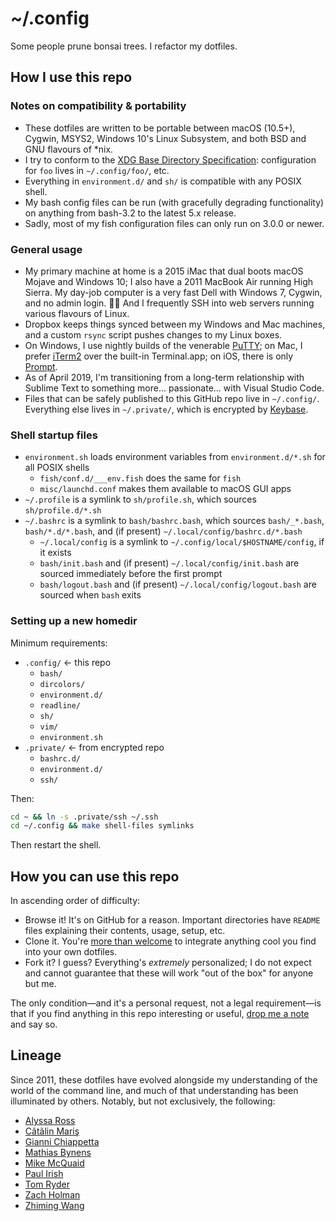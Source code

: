 ~/.config
=========

Some people prune bonsai trees. I refactor my dotfiles.

## How I use this repo

### Notes on compatibility & portability

* These dotfiles are written to be portable between macOS (10.5+), Cygwin,
  MSYS2, Windows 10's Linux Subsystem, and both BSD and GNU flavours of \*nix.
* I try to conform to the [XDG Base Directory Specification][xdg]:
  configuration for `foo` lives in `~/.config/foo/`, etc.
* Everything in `environment.d/` and `sh/` is compatible with any POSIX shell.
* My bash config files can be run (with gracefully degrading functionality) on
  anything from bash-3.2 to the latest 5.x release.
* Sadly, most of my fish configuration files can only run on 3.0.0 or newer.

[xdg]: https://specifications.freedesktop.org/basedir-spec/basedir-spec-latest.html

### General usage

* My primary machine at home is a 2015 iMac that dual boots macOS Mojave and
  Windows 10; I also have a 2011 MacBook Air running High Sierra. My day-job
  computer is a very fast Dell with Windows 7, Cygwin, and no admin login. 🤦‍♀
  And I frequently SSH into web servers running various flavours of Linux.
* Dropbox keeps things synced between my Windows and Mac machines, and a
  custom `rsync` script pushes changes to my Linux boxes.
* On Windows, I use nightly builds of the venerable [PuTTY]; on Mac, I prefer
  [iTerm2] over the built-in Terminal.app; on iOS, there is only [Prompt].
* As of April 2019, I'm transitioning from a long-term relationship with
  Sublime Text to something more... passionate... with Visual Studio Code.
* Files that can be safely published to this GitHub repo live in `~/.config/`.
  Everything else lives in `~/.private/`, which is encrypted by [Keybase].

[PuTTY]: http://www.chiark.greenend.org.uk/~sgtatham/putty/
[iTerm2]: http://www.iterm2.com/
[Prompt]: http://panic.com/prompt/
[Keybase]: https://keybase.io/zgm

### Shell startup files

* `environment.sh` loads environment variables from `environment.d/*.sh` for all
  POSIX shells
    * `fish/conf.d/___env.fish` does the same for `fish`
    * `misc/launchd.conf` makes them available to macOS GUI apps
* `~/.profile` is a symlink to `sh/profile.sh`, which sources
  `sh/profile.d/*.sh`
* `~/.bashrc` is a symlink to `bash/bashrc.bash`, which sources `bash/_*.bash`,
  `bash/*.d/*.bash`, and (if present) `~/.local/config/bashrc.d/*.bash`
    * `~/.local/config` is a symlink to `~/.config/local/$HOSTNAME/config`, if
      it exists
    * `bash/init.bash` and (if present) `~/.local/config/init.bash` are sourced
      immediately before the first prompt
    * `bash/logout.bash` and (if present) `~/.local/config/logout.bash` are
      sourced when `bash` exits

### Setting up a new homedir

Minimum requirements:

- `.config/` ← this repo
    - `bash/`
    - `dircolors/`
    - `environment.d/`
    - `readline/`
    - `sh/`
    - `vim/`
    - `environment.sh`
- `.private/` ← from encrypted repo
    - `bashrc.d/`
    - `environment.d/`
    - `ssh/`

Then:

```sh
cd ~ && ln -s .private/ssh ~/.ssh
cd ~/.config && make shell-files symlinks
```

Then restart the shell.

## How you can use this repo

In ascending order of difficulty:

* Browse it! It's on GitHub for a reason. Important directories have `README`
  files explaining their contents, usage, setup, etc.
* Clone it. You're [more than welcome][licence] to integrate anything cool
  you find into your own dotfiles.
* Fork it? I guess? Everything's _extremely_ personalized; I do not expect and
  cannot guarantee that these will work "out of the box" for anyone but me.

[licence]: https://github.com/zgracem/dotconfig/blob/master/LICENSE

The only condition—and it's a personal request, not a legal requirement—is that
if you find anything in this repo interesting or useful, [drop me a note][email]
and say so.

[email]: mailto:zgm%40inescapable%2eorg

## Lineage

Since 2011, these dotfiles have evolved alongside my understanding of the world
of the command line, and much of that understanding has been illuminated by
others. Notably, but not exclusively, the following:

* [Alyssa Ross](https://github.com/alyssais/dotfiles)
* [Cãtãlin Mariş](https://github.com/alrra/dotfiles)
* [Gianni Chiappetta](https://github.com/gf3/dotfiles)
* [Mathias Bynens](https://github.com/mathiasbynens/dotfiles)
* [Mike McQuaid](https://github.com/MikeMcQuaid/dotfiles)
* [Paul Irish](https://github.com/paulirish/dotfiles/)
* [Tom Ryder](https://sanctum.geek.nz/cgit/dotfiles.git/about/)
* [Zach Holman](https://github.com/holman/dotfiles)
* [Zhiming Wang](https://github.com/zmwangx/dotfiles)
